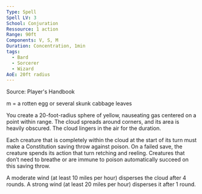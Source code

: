 ```yaml
---
Type: Spell
Spell LV: 3
School: Conjuration
Ressource: 1 action
Range: 90ft
Components: V, S, M
Duration: Concentration, 1min
tags:
  - Bard
  - Sorcerer
  - Wizard
AoE: 20ft radius
---
```

Source: Player's Handbook

m = a rotten egg or several skunk cabbage leaves

You create a 20-foot-radius sphere of yellow, nauseating gas centered on a point within range. The cloud spreads around corners, and its area is heavily obscured. The cloud lingers in the air for the duration.

Each creature that is completely within the cloud at the start of its turn must make a Constitution saving throw against poison. On a failed save, the creature spends its action that turn retching and reeling. Creatures that don’t need to breathe or are immune to poison automatically succeed on this saving throw.

A moderate wind (at least 10 miles per hour) disperses the cloud after 4 rounds. A strong wind (at least 20 miles per hour) disperses it after 1 round.